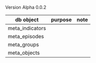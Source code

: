 Version Alpha 0.0.2



| db object        | purpose           | note  |
| ------------- |:-------------:| -----:|
| meta_indicators      |  |  |
| meta_episodes      |  | |
| meta_groups | | |
| meta_objects | |  |
